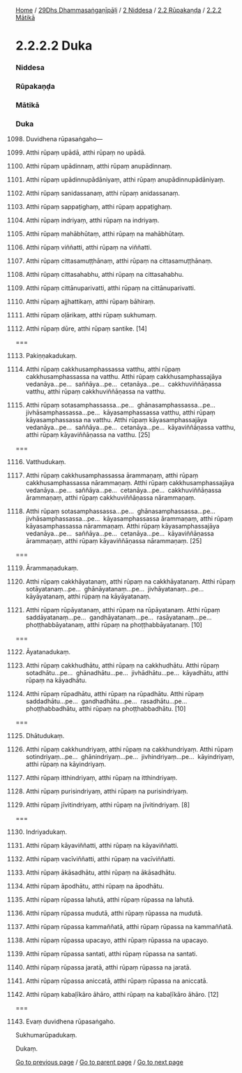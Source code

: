 
[Home](/) / [29Dhs Dhammasaṅgaṇīpāḷi](/tipitaka/29Dhs.md) / [2 Niddesa](/tipitaka/29Dhs/2.md) / [2.2 Rūpakaṇḍa](/tipitaka/29Dhs/2/2.2.md) / [2.2.2 Mātikā](/tipitaka/29Dhs/2/2.2/2.2.2.md)

# 2.2.2.2 Duka

### Niddesa

### Rūpakaṇḍa

### Mātikā

### Duka

1098. Duvidhena rūpasaṅgaho—

1099. Atthi rūpaṃ upādā, atthi rūpaṃ no upādā.

1100. Atthi rūpaṃ upādinnaṃ, atthi rūpaṃ anupādinnaṃ.

1101. Atthi rūpaṃ upādinnupādāniyaṃ, atthi rūpaṃ anupādinnupādāniyaṃ.

1102. Atthi rūpaṃ sanidassanaṃ, atthi rūpaṃ anidassanaṃ.

1103. Atthi rūpaṃ sappaṭighaṃ, atthi rūpaṃ appaṭighaṃ.

1104. Atthi rūpaṃ indriyaṃ, atthi rūpaṃ na indriyaṃ.

1105. Atthi rūpaṃ mahābhūtaṃ, atthi rūpaṃ na mahābhūtaṃ.

1106. Atthi rūpaṃ viññatti, atthi rūpaṃ na viññatti.

1107. Atthi rūpaṃ cittasamuṭṭhānaṃ, atthi rūpaṃ na cittasamuṭṭhānaṃ.

1108. Atthi rūpaṃ cittasahabhu, atthi rūpaṃ na cittasahabhu.

1109. Atthi rūpaṃ cittānuparivatti, atthi rūpaṃ na cittānuparivatti.

1110. Atthi rūpaṃ ajjhattikaṃ, atthi rūpaṃ bāhiraṃ.

1111. Atthi rūpaṃ oḷārikaṃ, atthi rūpaṃ sukhumaṃ.

1112. Atthi rūpaṃ dūre, atthi rūpaṃ santike. [14]

===

1113. Pakiṇṇakadukaṃ.



1114. Atthi rūpaṃ cakkhusamphassassa vatthu, atthi rūpaṃ cakkhusamphassassa na vatthu. Atthi rūpaṃ cakkhusamphassajāya vedanāya…pe…  saññāya…pe…  cetanāya…pe…  cakkhuviññāṇassa vatthu, atthi rūpaṃ cakkhuviññāṇassa na vatthu.

1115. Atthi rūpaṃ sotasamphassassa…pe…  ghānasamphassassa…pe…  jivhāsamphassassa…pe…  kāyasamphassassa vatthu, atthi rūpaṃ kāyasamphassassa na vatthu. Atthi rūpaṃ kāyasamphassajāya vedanāya…pe…  saññāya…pe…  cetanāya…pe…  kāyaviññāṇassa vatthu, atthi rūpaṃ kāyaviññāṇassa na vatthu. [25]

===

1116. Vatthudukaṃ.



1117. Atthi rūpaṃ cakkhusamphassassa ārammaṇaṃ, atthi rūpaṃ cakkhusamphassassa nārammaṇaṃ. Atthi rūpaṃ cakkhusamphassajāya vedanāya…pe…  saññāya…pe…  cetanāya…pe…  cakkhuviññāṇassa ārammaṇaṃ, atthi rūpaṃ cakkhuviññāṇassa nārammaṇaṃ.

1118. Atthi rūpaṃ sotasamphassassa…pe…  ghānasamphassassa…pe…  jivhāsamphassassa…pe…  kāyasamphassassa ārammaṇaṃ, atthi rūpaṃ kāyasamphassassa nārammaṇaṃ. Atthi rūpaṃ kāyasamphassajāya vedanāya…pe…  saññāya…pe…  cetanāya…pe…  kāyaviññāṇassa ārammaṇaṃ, atthi rūpaṃ kāyaviññāṇassa nārammaṇaṃ. [25]

===

1119. Ārammaṇadukaṃ.



1120. Atthi rūpaṃ cakkhāyatanaṃ, atthi rūpaṃ na cakkhāyatanaṃ. Atthi rūpaṃ sotāyatanaṃ…pe…  ghānāyatanaṃ…pe…  jivhāyatanaṃ…pe…  kāyāyatanaṃ, atthi rūpaṃ na kāyāyatanaṃ.

1121. Atthi rūpaṃ rūpāyatanaṃ, atthi rūpaṃ na rūpāyatanaṃ. Atthi rūpaṃ saddāyatanaṃ…pe…  gandhāyatanaṃ…pe…  rasāyatanaṃ…pe…  phoṭṭhabbāyatanaṃ, atthi rūpaṃ na phoṭṭhabbāyatanaṃ. [10]

===

1122. Āyatanadukaṃ.



1123. Atthi rūpaṃ cakkhudhātu, atthi rūpaṃ na cakkhudhātu. Atthi rūpaṃ sotadhātu…pe…  ghānadhātu…pe…  jivhādhātu…pe…  kāyadhātu, atthi rūpaṃ na kāyadhātu.

1124. Atthi rūpaṃ rūpadhātu, atthi rūpaṃ na rūpadhātu. Atthi rūpaṃ saddadhātu…pe…  gandhadhātu…pe…  rasadhātu…pe…  phoṭṭhabbadhātu, atthi rūpaṃ na phoṭṭhabbadhātu. [10]

===

1125. Dhātudukaṃ.



1126. Atthi rūpaṃ cakkhundriyaṃ, atthi rūpaṃ na cakkhundriyaṃ. Atthi rūpaṃ sotindriyaṃ…pe…  ghānindriyaṃ…pe…  jivhindriyaṃ…pe…  kāyindriyaṃ, atthi rūpaṃ na kāyindriyaṃ.

1127. Atthi rūpaṃ itthindriyaṃ, atthi rūpaṃ na itthindriyaṃ.

1128. Atthi rūpaṃ purisindriyaṃ, atthi rūpaṃ na purisindriyaṃ.

1129. Atthi rūpaṃ jīvitindriyaṃ, atthi rūpaṃ na jīvitindriyaṃ. [8]

===

1130. Indriyadukaṃ.



1131. Atthi rūpaṃ kāyaviññatti, atthi rūpaṃ na kāyaviññatti.

1132. Atthi rūpaṃ vacīviññatti, atthi rūpaṃ na vacīviññatti.

1133. Atthi rūpaṃ ākāsadhātu, atthi rūpaṃ na ākāsadhātu.

1134. Atthi rūpaṃ āpodhātu, atthi rūpaṃ na āpodhātu.

1135. Atthi rūpaṃ rūpassa lahutā, atthi rūpaṃ rūpassa na lahutā.

1136. Atthi rūpaṃ rūpassa mudutā, atthi rūpaṃ rūpassa na mudutā.

1137. Atthi rūpaṃ rūpassa kammaññatā, atthi rūpaṃ rūpassa na kammaññatā.

1138. Atthi rūpaṃ rūpassa upacayo, atthi rūpaṃ rūpassa na upacayo.

1139. Atthi rūpaṃ rūpassa santati, atthi rūpaṃ rūpassa na santati.

1140. Atthi rūpaṃ rūpassa jaratā, atthi rūpaṃ rūpassa na jaratā.

1141. Atthi rūpaṃ rūpassa aniccatā, atthi rūpaṃ rūpassa na aniccatā.

1142. Atthi rūpaṃ kabaḷīkāro āhāro, atthi rūpaṃ na kabaḷīkāro āhāro. [12]

===

1143. Evaṃ duvidhena rūpasaṅgaho.

  
Sukhumarūpadukaṃ.

  
Dukaṃ.



[Go to previous page](/tipitaka/29Dhs/2/2.2/2.2.2/2.2.2.1.md) / [Go to parent page](/tipitaka/29Dhs/2/2.2/2.2.2.md) / [Go to next page](/tipitaka/29Dhs/2/2.2/2.2.2/2.2.2.3.md)


